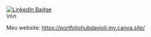 <div id="badges">
  <a href="https://www.linkedin.com/in/davi-oliveira-48b8501a3/">
    <img src="https://img.shields.io/badge/LinkedIn-blue?style=for-the-badge&logo=linkedin&logoColor=white" alt="LinkedIn Badge"/>
  </a>
</div>
\n\n

Meu website: https://portfoliohubdavioli.my.canva.site/


